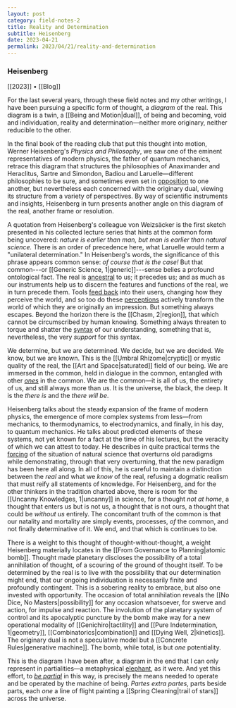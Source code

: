 ```yaml
---
layout: post
category: field-notes-2
title: Reality and Determination
subtitle: Heisenberg
date: 2023-04-21
permalink: 2023/04/21/reality-and-determination
---
```


### Heisenberg

[[2023]] • [[Blog]]

For the last several years, through these field notes and my other writings, I have been pursuing a specific form of thought, a *diagram* of the real. This diagram is a twin, a [[Being and Motion|dual]], of being and becoming, void and individuation, reality and determination—neither more originary, neither reducible to the other.

In the final book of the reading club that put this thought into motion, Werner Heisenberg's *Physics and Philosophy*, we saw one of the eminent representatives of modern physics, the father of quantum mechanics, retrace this diagram that structures the philosophies of Anaximander and Heraclitus, Sartre and Simondon, Badiou and Laruelle—different philosophies to be sure, and sometimes even set in [opposition](https://www.bloomsbury.com/ca/antibadiou-9781350009080/) to one another, but nevertheless each concerned with the originary dual, viewing its structure from a variety of perspectives. By way of scientific instruments and insights, Heisenberg in turn presents another angle on this diagram of the real, another frame or resolution.

A quotation from Heisenberg's colleague von Weizsäcker is the first sketch presented in his collected lecture series that hints at the common form being uncovered: *nature is earlier than man, but man is earlier than natural science.* There is an order of precedence here, what Laruelle would term a "unilateral determination." In Heisenberg's words, the significance of this phrase appears common sense: *of course that is the case!* But that common---or [[Generic Science, 1|generic]]---sense belies a profound ontological fact. The real is [ancestral](https://www.bloomsbury.com/ca/after-finitude-9781441173836/) to us; it precedes us; and as much as our instruments help us to discern the features and functions of the real, we in turn precede them. Tools [feed back](https://iupress.org/9780253205605/technology-and-the-lifeworld/) into their users, changing how they perceive the world, and so too do these [perceptions](https://www.bloomsbury.com/ca/politics-of-aesthetics-9781780935355/) actively transform the world of which they are originally an impression. But something always escapes. Beyond the horizon there is the [[Chasm, 2|region]], that which cannot be circumscribed by human knowing. Something always threaten to torque and shatter the [syntax](https://www.bloomsbury.com/us/philosophies-of-difference-9780826436634/) of our understanding, something that is, nevertheless, the very *support* for this syntax.

We determine, but we are determined. We decide, but we are decided. We know, but we are known. This is the [[Umbral Rhizome|cryptic]] or mystic quality of the real, the [[Art and Space|saturated]] field of our being. We are immersed in the common, held in dialogue in the common, entangled with other [*ones*](https://www.upress.umn.edu/book-division/books/laruelle) in the common. We are the common—it is all of us, the entirety of us, and still always more than us. It is the universe, the black, the deep. It is the *there is* and the *there will be*.

Heisenberg talks about the steady expansion of the frame of modern physics, the emergence of more complex systems from less—from mechanics, to thermodynamics, to electrodynamics, and finally, in his day, to quantum mechanics. He talks about predicted elements of these systems, not yet known for a fact at the time of his lectures, but the veracity of which we can attest to today. He describes in quite practical terms the [forcing](https://sunypress.edu/Books/M/Manifesto-for-Philosophy2) of the situation of natural science that overturns old paradigms while demonstrating, through that very overturning, that the new paradigm has been here all along. In all of this, he is careful to maintain a distinction between the *real* and what we *know* of the real, refusing a dogmatic realism that must reify all statements of knowledge. For Heisenberg, and for the other thinkers in the tradition charted above, there is room for the [[Uncanny Knowledges, 1|uncanny]] in science, for a thought *not at home*, a thought that enters us but is not us, a thought that is not ours, a thought that could be *without us* entirely. The concomitant truth of the common is that our natality and mortality are simply events, processes, *of* the common, and not finally determinative of it. We end, and that which is continues to be.

There is a weight to this thought of thought-without-thought, a weight Heisenberg materially locates in the [[From Governance to Planning|atomic bomb]]. Thought made planetary discloses the possibility of a total annihilation of thought, of a scouring of the ground of thought itself. To be determined by the real is to live with the possibility that our determination might end, that our ongoing individuation is necessarily finite and profoundly contingent. This is a sobering reality to embrace, but also one invested with opportunity. The occasion of total annihilation reveals the [[No Dice, No Masters|possibility]] for any occasion whatsoever, for swerve and action, for impulse and reaction. The involution of the planetary system of control and its apocalyptic puncture by the bomb make way for a new operational modality of [[Genichiro|tactility]] and 
[[Pure Indetermination, 1|geometry]], [[Combinatorics|combination]] and [[Dying Well, 2|kinetics]]. The originary dual is not a speculative model but a [[Concrete Rules|generative machine]]. The bomb, while total, is but *one* potentiality.

This is the diagram I have been after, a diagram in the end that I can only represent in partialities—a metaphysical [elephant](https://en.wikipedia.org/wiki/Blind_men_and_an_elephant), as it were. And yet this effort, to [*be partial*](https://cup.columbia.edu/book/empiricism-and-subjectivity/9780231068130) in this way, is precisely the means needed to operate and be operated by the machine of being. *Partes extra partes*, parts beside parts, each *one* a line of flight painting a [[Spring Cleaning|trail of stars]] across the universe.
